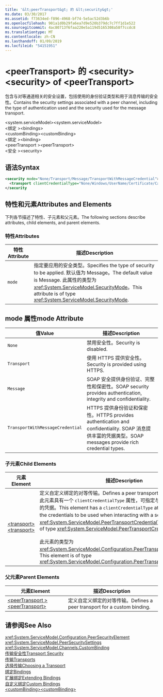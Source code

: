 ```yaml
---
title: '&lt;peerTransport&gt; 的 &lt;security&gt;'
ms.date: 03/30/2017
ms.assetid: f73634ed-f896-4968-bf74-5e5ac52d3b6b
ms.openlocfilehash: 901a1d0b29fa6ea7d9e520b379dc7c7ff1d1e522
ms.sourcegitcommit: 4ac80713f6faa220e5a119d5165308a58f7ccdc8
ms.translationtype: MT
ms.contentlocale: zh-CN
ms.lasthandoff: 01/09/2019
ms.locfileid: "54151951"
---
```

# <a name="ltsecuritygt-of-ltpeertransportgt"></a><span data-ttu-id="beff3-102">&lt;peerTransport&gt; 的 &lt;security&gt;</span><span class="sxs-lookup"><span data-stu-id="beff3-102">&lt;security&gt; of &lt;peerTransport&gt;</span></span>
<span data-ttu-id="beff3-103">包含与对等通道相关的安全设置，包括使用的身份验证类型和用于消息传输的安全性。</span><span class="sxs-lookup"><span data-stu-id="beff3-103">Contains the security settings associated with a peer channel, including the type of authentication used and the security used for the message transport.</span></span>  
  
 <span data-ttu-id="beff3-104">\<system.serviceModel></span><span class="sxs-lookup"><span data-stu-id="beff3-104">\<system.serviceModel></span></span>  
<span data-ttu-id="beff3-105">\<绑定 ></span><span class="sxs-lookup"><span data-stu-id="beff3-105">\<bindings></span></span>  
<span data-ttu-id="beff3-106">\<customBinding></span><span class="sxs-lookup"><span data-stu-id="beff3-106">\<customBinding></span></span>  
<span data-ttu-id="beff3-107">\<绑定 ></span><span class="sxs-lookup"><span data-stu-id="beff3-107">\<binding></span></span>  
<span data-ttu-id="beff3-108">\<peerTransport ></span><span class="sxs-lookup"><span data-stu-id="beff3-108">\<peerTransport></span></span>  
<span data-ttu-id="beff3-109">\<安全 ></span><span class="sxs-lookup"><span data-stu-id="beff3-109">\<security></span></span>  
  
## <a name="syntax"></a><span data-ttu-id="beff3-110">语法</span><span class="sxs-lookup"><span data-stu-id="beff3-110">Syntax</span></span>  
  
```xml  
<security mode="None/Transport/Message/TransportWithMessageCredential">
  <transport clientCredentialType="None/Windows/UserName/Certificate/CardSpace" />
</security
```  
  
## <a name="attributes-and-elements"></a><span data-ttu-id="beff3-111">特性和元素</span><span class="sxs-lookup"><span data-stu-id="beff3-111">Attributes and Elements</span></span>  
 <span data-ttu-id="beff3-112">下列各节描述了特性、子元素和父元素。</span><span class="sxs-lookup"><span data-stu-id="beff3-112">The following sections describe attributes, child elements, and parent elements.</span></span>  
  
### <a name="attributes"></a><span data-ttu-id="beff3-113">特性</span><span class="sxs-lookup"><span data-stu-id="beff3-113">Attributes</span></span>  
  
|<span data-ttu-id="beff3-114">特性</span><span class="sxs-lookup"><span data-stu-id="beff3-114">Attribute</span></span>|<span data-ttu-id="beff3-115">描述</span><span class="sxs-lookup"><span data-stu-id="beff3-115">Description</span></span>|  
|---------------|-----------------|  
|`mode`|<span data-ttu-id="beff3-116">指定要应用的安全类型。</span><span class="sxs-lookup"><span data-stu-id="beff3-116">Specifies the type of security to be applied.</span></span> <span data-ttu-id="beff3-117">默认值为 Message。</span><span class="sxs-lookup"><span data-stu-id="beff3-117">The default value is Message.</span></span> <span data-ttu-id="beff3-118">此属性的类型为 <xref:System.ServiceModel.SecurityMode>。</span><span class="sxs-lookup"><span data-stu-id="beff3-118">This attribute is of type <xref:System.ServiceModel.SecurityMode>.</span></span>|  
  
## <a name="mode-attribute"></a><span data-ttu-id="beff3-119">mode 属性</span><span class="sxs-lookup"><span data-stu-id="beff3-119">mode Attribute</span></span>  
  
|<span data-ttu-id="beff3-120">值</span><span class="sxs-lookup"><span data-stu-id="beff3-120">Value</span></span>|<span data-ttu-id="beff3-121">描述</span><span class="sxs-lookup"><span data-stu-id="beff3-121">Description</span></span>|  
|-----------|-----------------|  
|`None`|<span data-ttu-id="beff3-122">禁用安全性。</span><span class="sxs-lookup"><span data-stu-id="beff3-122">Security is disabled.</span></span>|  
|`Transport`|<span data-ttu-id="beff3-123">使用 HTTPS 提供安全性。</span><span class="sxs-lookup"><span data-stu-id="beff3-123">Security is provided using HTTPS.</span></span>|  
|`Message`|<span data-ttu-id="beff3-124">SOAP 安全提供身份验证、完整性和保密性。</span><span class="sxs-lookup"><span data-stu-id="beff3-124">SOAP security provides authentication, integrity and confidentiality.</span></span>|  
|`TransportWithMessageCredential`|<span data-ttu-id="beff3-125">HTTPS 提供身份验证和保密性。</span><span class="sxs-lookup"><span data-stu-id="beff3-125">HTTPS provides authentication and confidentiality.</span></span> <span data-ttu-id="beff3-126">SOAP 消息提供丰富的凭据类型。</span><span class="sxs-lookup"><span data-stu-id="beff3-126">SOAP messages provide rich credential types.</span></span>|  
  
### <a name="child-elements"></a><span data-ttu-id="beff3-127">子元素</span><span class="sxs-lookup"><span data-stu-id="beff3-127">Child Elements</span></span>  
  
|<span data-ttu-id="beff3-128">元素</span><span class="sxs-lookup"><span data-stu-id="beff3-128">Element</span></span>|<span data-ttu-id="beff3-129">描述</span><span class="sxs-lookup"><span data-stu-id="beff3-129">Description</span></span>|  
|-------------|-----------------|  
|[<span data-ttu-id="beff3-130">\<transport></span><span class="sxs-lookup"><span data-stu-id="beff3-130">\<transport></span></span>](../../../../../docs/framework/configure-apps/file-schema/wcf/transport-of-peertransport.md)|<span data-ttu-id="beff3-131">定义自定义绑定的对等传输。</span><span class="sxs-lookup"><span data-stu-id="beff3-131">Defines a peer transport for a custom binding.</span></span> <span data-ttu-id="beff3-132">此元素具有一个 `clientCredentialType` 属性，可指定与服务进行交互时要使用的凭据。</span><span class="sxs-lookup"><span data-stu-id="beff3-132">This element has a `clientCredentialType` attribute that specifies the credentials to be used when interacting with a service.</span></span> <span data-ttu-id="beff3-133">此属性的类型为 <xref:System.ServiceModel.PeerTransportCredentialType>。</span><span class="sxs-lookup"><span data-stu-id="beff3-133">This attribute is of type <xref:System.ServiceModel.PeerTransportCredentialType>.</span></span><br /><br /> <span data-ttu-id="beff3-134">此元素的类型为 <xref:System.ServiceModel.Configuration.PeerTransportSecurityElement>。</span><span class="sxs-lookup"><span data-stu-id="beff3-134">This element is of type <xref:System.ServiceModel.Configuration.PeerTransportSecurityElement>.</span></span>|  
  
### <a name="parent-elements"></a><span data-ttu-id="beff3-135">父元素</span><span class="sxs-lookup"><span data-stu-id="beff3-135">Parent Elements</span></span>  
  
|<span data-ttu-id="beff3-136">元素</span><span class="sxs-lookup"><span data-stu-id="beff3-136">Element</span></span>|<span data-ttu-id="beff3-137">描述</span><span class="sxs-lookup"><span data-stu-id="beff3-137">Description</span></span>|  
|-------------|-----------------|  
|[<span data-ttu-id="beff3-138">\<peerTransport ></span><span class="sxs-lookup"><span data-stu-id="beff3-138">\<peerTransport></span></span>](../../../../../docs/framework/configure-apps/file-schema/wcf/peertransport.md)|<span data-ttu-id="beff3-139">定义自定义绑定的对等传输。</span><span class="sxs-lookup"><span data-stu-id="beff3-139">Defines a peer transport for a custom binding.</span></span>|  
  
## <a name="see-also"></a><span data-ttu-id="beff3-140">请参阅</span><span class="sxs-lookup"><span data-stu-id="beff3-140">See Also</span></span>  
 <xref:System.ServiceModel.Configuration.PeerSecurityElement>  
 <xref:System.ServiceModel.PeerSecuritySettings>  
 <xref:System.ServiceModel.Channels.CustomBinding>  
 [<span data-ttu-id="beff3-141">传输安全性</span><span class="sxs-lookup"><span data-stu-id="beff3-141">Transport Security</span></span>](../../../../../docs/framework/wcf/feature-details/transport-security.md)  
 [<span data-ttu-id="beff3-142">传输</span><span class="sxs-lookup"><span data-stu-id="beff3-142">Transports</span></span>](../../../../../docs/framework/wcf/feature-details/transports.md)  
 [<span data-ttu-id="beff3-143">选择传输</span><span class="sxs-lookup"><span data-stu-id="beff3-143">Choosing a Transport</span></span>](../../../../../docs/framework/wcf/feature-details/choosing-a-transport.md)  
 [<span data-ttu-id="beff3-144">绑定</span><span class="sxs-lookup"><span data-stu-id="beff3-144">Bindings</span></span>](../../../../../docs/framework/wcf/bindings.md)  
 [<span data-ttu-id="beff3-145">扩展绑定</span><span class="sxs-lookup"><span data-stu-id="beff3-145">Extending Bindings</span></span>](../../../../../docs/framework/wcf/extending/extending-bindings.md)  
 [<span data-ttu-id="beff3-146">自定义绑定</span><span class="sxs-lookup"><span data-stu-id="beff3-146">Custom Bindings</span></span>](../../../../../docs/framework/wcf/extending/custom-bindings.md)  
 [<span data-ttu-id="beff3-147">\<customBinding></span><span class="sxs-lookup"><span data-stu-id="beff3-147">\<customBinding></span></span>](../../../../../docs/framework/configure-apps/file-schema/wcf/custombinding.md)
